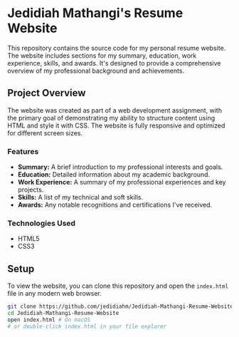 # Jedidiah Mathangi's Resume Website

This repository contains the source code for my personal resume website. The website includes sections for my summary, education, work experience, skills, and awards. It's designed to provide a comprehensive overview of my professional background and achievements.

## Project Overview

The website was created as part of a web development assignment, with the primary goal of demonstrating my ability to structure content using HTML and style it with CSS. The website is fully responsive and optimized for different screen sizes.

### Features

- **Summary:** A brief introduction to my professional interests and goals.
- **Education:** Detailed information about my academic background.
- **Work Experience:** A summary of my professional experiences and key projects.
- **Skills:** A list of my technical and soft skills.
- **Awards:** Any notable recognitions and certifications I've received.

### Technologies Used

- HTML5
- CSS3

## Setup

To view the website, you can clone this repository and open the `index.html` file in any modern web browser.

```bash
git clone https://github.com/jedidiahm/Jedidiah-Mathangi-Resume-Website.git
cd Jedidiah-Mathangi-Resume-Website
open index.html # On macOS
# or double-click index.html in your file explorer

